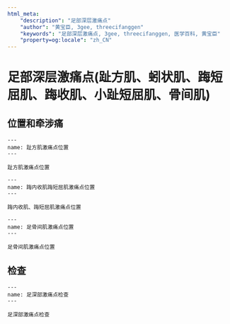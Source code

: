 ```yaml
---
html_meta:
    "description": "足部深层激痛点"
    "author": "黄宝臣, 3gee, threecifanggen"
    "keywords": "足部深层激痛点, 3gee, threecifanggen, 医学百科, 黄宝臣"
    "property=og:locale": "zh_CN"
---
```

# 足部深层激痛点(趾方肌、蚓状肌、踇短屈肌、踇收肌、小趾短屈肌、骨间肌)

## 位置和牵涉痛

```{figure} /_static/img/2022-01-31-14-40-08.png
---
name: 趾方肌激痛点位置
---

趾方肌激痛点位置
```

```{figure} /_static/img/2022-01-31-14-40-35.png
---
name: 踇内收肌踇短屈肌激痛点位置
---

踇内收肌、踇短屈肌激痛点位置
```

```{figure} /_static/img/2022-01-31-14-41-29.png
---
name: 足骨间肌激痛点位置
---

足骨间肌激痛点位置
```

## 检查

```{figure} /_static/img/2022-01-31-14-42-25.png
---
name: 足深部激痛点检查
---

足深部激痛点检查
```